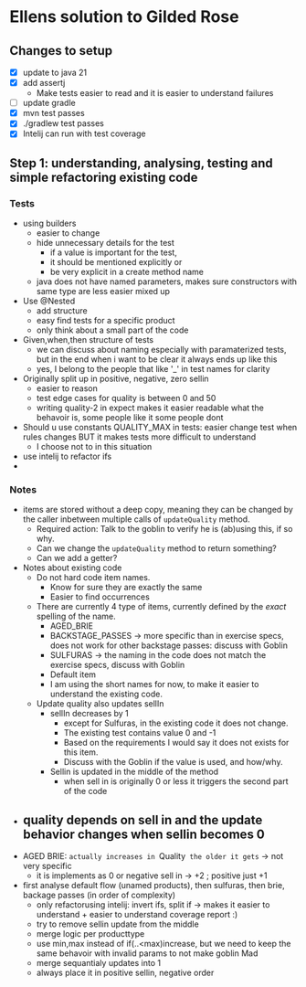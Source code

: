 # Ellens solution to Gilded Rose

## Changes to setup
- [x] update to java 21
- [x] add assertj
  - Make tests easier to read and it is easier to understand failures
- [ ] update gradle
- [x] mvn test passes
- [x] ./gradlew test passes
- [x] Intelij can run with test coverage

## Step 1: understanding, analysing, testing and simple refactoring existing code
### Tests
- using builders
  - easier to change
  - hide unnecessary details for the test
    - if a value is important for the test, 
    - it should be mentioned explicitly or
    - be very explicit in a create method name
  - java does not have named parameters, makes sure constructors with same type are less easier mixed up
- Use @Nested
  - add structure
  - easy find tests for a specific product 
  - only think about a small part of the code
- Given,when,then structure of tests
  - we can discuss about naming especially with paramaterized tests, but in the end when i want to be clear it always ends up like this
  - yes, I belong to the people that like '_' in test names for clarity
- Originally split up in positive, negative, zero sellin 
  - easier to reason
  - test edge cases for quality is between 0 and 50
  - writing quality-2 in expect makes it easier readable what the behavoir is, some people like it some people dont 
- Should u use constants QUALITY_MAX in tests: easier change test when rules changes BUT it makes tests more difficult to understand
  - I choose not to in this situation
- use intelij to refactor ifs
- 
### Notes
- items are stored without a deep copy, meaning they can be changed by the caller inbetween multiple calls of `updateQuality` method. 
  - Required action: Talk to the goblin to verify he is (ab)using this, if so why. 
  - Can we change the `updateQuality` method to return something?
  - Can we add a getter?
- Notes about existing code
  - Do not hard code item names. 
    - Know for sure they are exactly the same
    - Easier to find occurrences
  - There are currently 4 type of items, currently defined by the *exact* spelling of the name. 
    - AGED_BRIE
    - BACKSTAGE_PASSES -> more specific than in exercise specs, does not work for other backstage passes: discuss with Goblin
    - SULFURAS -> the naming in the code does not match the exercise specs, discuss with Goblin 
    - Default item 
    - I am using the short names for now, to make it easier to understand the existing code.
  - Update quality also updates sellIn
    - sellIn decreases by 1 
      - except for Sulfuras, in the existing code it does not change. 
      - The existing test contains value 0 and -1
      - Based on the requirements I would say it does not exists for this item.
      - Discuss with the Goblin if the value is used, and how/why. 
    - Sellin is updated in the middle of the method
      - when sell in is originally 0 or less it triggers the second part of the code
- quality depends on sell in and the update behavior changes when sellin becomes 0
  - 
- AGED BRIE: `actually increases in `Quality` the older it gets` -> not very specific 
  - it is implements as 0 or negative sell in -> +2 ; positive just +1
- first analyse default flow (unamed products), then sulfuras, then brie, backage passes (in order of complexity)
  - only refactorusing intelij: invert ifs, split if -> makes it easier to understand + easier to understand coverage report :)
  - try to remove sellin update from the middle
  - merge logic per producttype
  - use min,max instead of if(..<max)increase, but we need to keep the same behavoir  with invalid params to not make goblin Mad
  - merge sequantialy updates into 1
  - always place it in positive sellin, negative order
      

